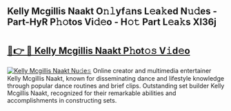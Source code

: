 ## Kelly Mcgillis Naakt O𝚗𝚕yf𝚊ns L𝚎a𝚔ed N𝚞𝚍es - Part-HyR P𝚑𝚘tos Vi𝚍𝚎o - H𝚘𝚝 Part L𝚎a𝚔s XI36j

# <h2><a href="http://kf07gy.oniu.top/?m=Kelly+Mcgillis+Naakt">🔗👉 🔴 Kelly Mcgillis Naakt P𝚑ot𝚘𝚜 V𝚒d𝚎o</a></h2>

[![Kelly Mcgillis Naakt Nu𝚍e𝚜](https://i.imgur.com/0qMVB7G.gif)](http://kf07gy.oniu.top/?m=Kelly+Mcgillis+Naakt)
Online creator and multimedia entertainer Kelly Mcgillis Naakt, known for disseminating dance and lifestyle knowledge through popular dance routines and brief clips. Outstanding set builder Kelly Mcgillis Naakt, recognized for their remarkable abilities and accomplishments in constructing sets.  
